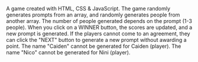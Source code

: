 A game created with HTML, CSS & JavaScript. 
The game randomly generates prompts from an array, and randomly generates people from another array.
The number of people generated depends on the prompt (1-3 people). 
When you click on a WINNER button, the scores are updated, and a new prompt is generated. 
If the players cannot come to an agreement, they can click the "NEXT" button to generate a new prompt without awarding a point.
The name "Caiden" cannot be generated for Caiden (player). 
The name "Nico" cannot be generated for Nini (player). 
